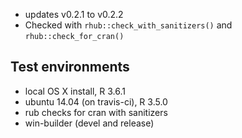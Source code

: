 
* updates v0.2.1 to v0.2.2
* Checked with `rhub::check_with_sanitizers()` and `rhub::check_for_cran()`

## Test environments

* local OS X install, R 3.6.1
* ubuntu 14.04 (on travis-ci), R 3.5.0
* rub checks for cran with sanitizers
* win-builder (devel and release)

